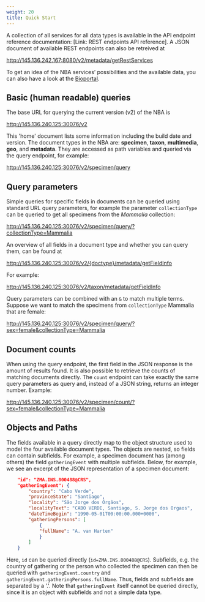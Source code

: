 ```yaml
---
weight: 20
title: Quick Start
---
```


A collection of all services for all data types is available in the API endpoint reference documentation: 
[Link: REST endpoints API reference]. A JSON document of available REST endpoints can also be retreived at 

http://145.136.242.167:8080/v2/metadata/getRestServices

To get an idea of the NBA services’ possibilities and the available data, you can also have a look at the 
[Bioportal](http://bioportal.naturalis.nl/). 

## Basic (human readable) queries
The base URL for querying the current version (v2) of the NBA is 

http://145.136.240.125:30076/v2

This 'home' document lists some information including the build date and version. The document types in the NBA are: 
**specimen**, **taxon**, **multimedia**, **geo**, and **metadata**. They are accessed as path variables and queried via the query 
endpoint, for example:

http://145.136.240.125:30076/v2/specimen/query

## Query parameters
Simple queries for specific fields in documents can be queried using standard URL query parameters, 
for example the parameter `collectionType` can be queried to get all specimens from the *Mammalia* collection:

http://145.136.240.125:30076/v2/specimen/query/?collectionType=Mammalia

An overview of all fields in a document type and whether you can query them, can be found at 

http://145.136.240.125:30076/v2/{doctype}/metadata/getFieldInfo

For example: 

http://145.136.240.125:30076/v2/taxon/metadata/getFieldInfo

Query parameters can be combined with an `&` to match multiple terms. Suppose we want to match the specimens from 
`collectionType` Mammalia that are female:

http://145.136.240.125:30076/v2/specimen/query/?sex=female&collectionType=Mammalia

## Document counts
When using the query endpoint, the first field in the JSON response is the amount of results found. It is also 
possible to retrieve the counts of matching documents directly. The `count` endpoint can take exactly the same query 
parameters as query and, instead of a JSON string, returns an integer number. Example:

http://145.136.240.125:30076/v2/specimen/count/?sex=female&collectionType=Mammalia

## Objects and Paths
The fields available in a query directly map to the object structure used to model the four available document types. 
The objects are nested, so fields can contain subfields. For example, a specimen document has (among others) the field 
`gatheringEvent` with multiple subfields. Below, for example, we see an excerpt of the JSON representation 
of a specimen document:

```json
    "id": "ZMA.INS.800488@CRS",
    "gatheringEvent": {
        "country": "Cabo Verde",
        "provinceState": "Santiago",
        "locality": "São Jorge dos Órgãos",
        "localityText": "CABO VERDE, Santiago, S. Jorge dos Orgaos",
        "dateTimeBegin": "1990-05-01T00:00:00.000+0000",
        "gatheringPersons": [
            {
		    "fullName": "A. van Harten"
            }
        ]
    }
```

Here, `id` can be queried directly (`id=ZMA.INS.800488@CRS`). Subfields, e.g. the country of gathering or the person who 
collected the specimen can then be queried with `gatheringEvent.country` and `gatheringEvent.gatheringPersons.fullName`. 
Thus, fields and subfields are separated by a '.'. Note that `gatheringEvent` itself cannot be queried directly, since it 
is an object with subfields and not a simple data type. 

